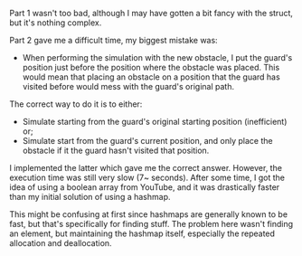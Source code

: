 Part 1 wasn't too bad, although I may have gotten a bit fancy with the struct, but it's nothing complex.

Part 2 gave me a difficult time, my biggest mistake was:

- When performing the simulation with the new obstacle, I put the guard's position just before the position where the obstacle was placed. This would mean that placing an obstacle on a position that the guard has visited before would mess with the guard's original path.

The correct way to do it is to either:

- Simulate starting from the guard's original starting position (inefficient) or;
- Simulate start from the guard's current position, and only place the obstacle if it the guard hasn't visited that position.

I implemented the latter which gave me the correct answer. However, the execution time was still very slow (7~ seconds).
After some time, I got the idea of using a boolean array from YouTube, and it was drastically faster than my initial solution of using a hashmap.

This might be confusing at first since hashmaps are generally known to be fast, but that's specifically for finding stuff. The problem here wasn't finding an element, but maintaining the hashmap itself, especially the repeated allocation and deallocation.
